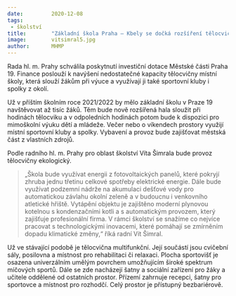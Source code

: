 ```yaml
---
date:         2020-12-08
tags:         
 - školství
title:        "Základní škola Praha – Kbely se dočká rozšíření tělocvičny. Využije ji více žáků i sportovní kluby"
image: 	      vitsimral5.jpg
author:       MHMP
---
```


Rada hl. m. Prahy schválila poskytnutí investiční dotace Městské části Praha 19. Finance poslouží k navýšení nedostatečné kapacity tělocvičny místní školy, která slouží žákům při výuce a využívají ji také sportovní kluby i spolky z okolí.

Už v příštím školním roce 2021/2022 by mělo základní školu v Praze 19 navštěvovat až tisíc žáků. Těm bude nově rozšířená hala sloužit při hodinách tělocviku a v odpoledních hodinách potom bude k dispozici pro mimoškolní výuku dětí a mládeže. Večer nebo o víkendech prostory využijí místní sportovní kluby a spolky. Vybavení a provoz bude zajišťovat městská část z vlastních zdrojů.

Podle radního hl. m. Prahy pro oblast školství Víta Šimrala bude provoz tělocvičny ekologický. 

> „Škola bude využívat energii z fotovoltaických panelů, které pokryjí zhruba jednu třetinu celkové spotřeby elektrické energie. Dále bude využívat podzemní nádrže na akumulaci dešťové vody pro automatickou závlahu okolní zeleně a v budoucnu i venkovního atletické hřiště. Vytápění objektu je zajištěno moderní plynovou kotelnou s kondenzačními kotli a s automatickým provozem, který zajišťuje profesionální firma. V rámci školství se snažíme co nejvíce pracovat s technologickými inovacemi, které pomáhají se zmírněním dopadu klimatické změny,“ říká radní Vít Šimral.

Už ve stávající podobě je tělocvična multifunkční. Její součástí jsou cvičební sály, posilovna a místnost pro rehabilitaci či relaxaci. Plocha sportovišť je osazena univerzálním umělým povrchem umožňujícím široké spektrum míčových sportů. Dále se zde nacházejí šatny a sociální zařízení pro žáky a učitele oddělené od ostatních prostor. Přízemí zahrnuje recepci, šatny pro sportovce a místnost pro rozhodčí. Celý prostor je přístupný bezbariérově.
